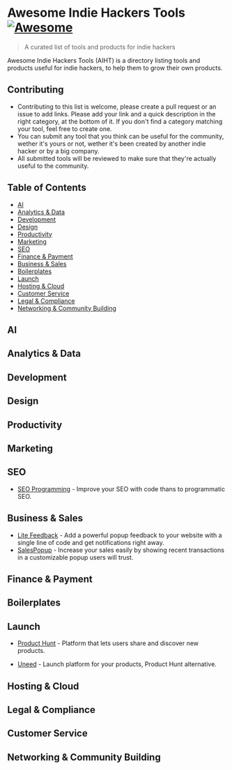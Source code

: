 # Awesome Indie Hackers Tools [![Awesome](https://awesome.re/badge-flat.svg)](https://awesome.re)
> A curated list of tools and products for indie hackers

Awesome Indie Hackers Tools (AIHT) is a directory listing tools and products useful for indie hackers, to help them to grow their own products.

## Contributing

- Contributing to this list is welcome, please create a pull request or an issue to add links. Please add your link and a quick description in the right category, at the bottom of it. If you don't find a category matching your tool, feel free to create one.
- You can submit any tool that you think can be useful for the community, wether it's yours or not, wether it's been created by another indie hacker or by a big company.
- All submitted tools will be reviewed to make sure that they're actually useful to the community.

## Table of Contents

- [AI](#ai)
- [Analytics & Data](#analytics-&-data)
- [Development](#development)
- [Design](#design)
- [Productivity](#productivity)
- [Marketing](#marketing)
- [SEO](#seo)
- [Finance & Payment](#finance-&-payment)
- [Business & Sales](#business-&-sales)
- [Boilerplates](#boilerplates)
- [Launch](#launch)
- [Hosting & Cloud](#hosting-&-cloud)
- [Customer Service](#customer-service)
- [Legal & Compliance](#legal-&-compliance)
- [Networking & Community Building](#networking-&-community-building)

## AI

## Analytics & Data

## Development

## Design 

## Productivity

## Marketing

## SEO
- [SEO Programming](https://seo-programming.com/) - Improve your SEO with code thans to programmatic SEO.

## Business & Sales
- [Lite Feedback](https://litefeedback.com/) - Add a powerful popup feedback to your website with a single line  of code and get notifications  right away.
- [SalesPopup](https://SalesPopup.io) - Increase your sales easily by showing recent transactions in a customizable popup users will trust.

## Finance & Payment

## Boilerplates

## Launch
- [Product Hunt](https://www.producthunt.com/) - Platform that lets users share and discover new products.

- [Uneed](https://www.uneed.best/) - Launch platform for your products, Product Hunt alternative.

## Hosting & Cloud

## Legal & Compliance

## Customer Service

## Networking & Community Building